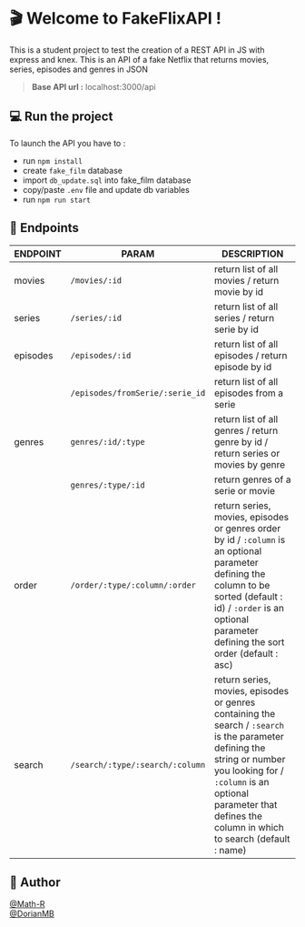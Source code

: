 # 🎬 Welcome to FakeFlixAPI !

This is a student project to test the creation of a REST API in JS with express and knex. This is an API of a fake Netflix that returns movies, series, episodes and genres in JSON

> **Base API url :** localhost:3000/api

## 💻 Run the project

To launch the API you have to :

- run `npm install`
- create `fake_film` database
- import `db_update.sql` into fake_film database
- copy/paste `.env` file and update db variables
- run `npm run start`

## 📖 Endpoints

|ENDPOINT                |PARAM                          |DESCRIPTION                         |
|----------------|-------------------------------|-----------------------------|
|movies|`/movies/:id`            |return list of all movies / return movie by id         |
|series          |`/series/:id`            |return list of all series / return serie by id            |
|episodes          |`/episodes/:id`|return list of all episodes / return episode by id|
|          |`/episodes/fromSerie/:serie_id`|return list of all episodes from a serie|
|genres|`genres/:id/:type`|return list of all genres / return genre by id / return series or movies by genre|
||`genres/:type/:id`|return genres of a serie or movie|
|order|`/order/:type/:column/:order`|return series, movies, episodes or genres order by id / `:column` is an optional parameter defining the column to be sorted (default : id) / `:order` is an optional parameter defining the sort order (default : asc) |
|search|`/search/:type/:search/:column`|return series, movies, episodes or genres containing the search / `:search` is the parameter defining the string or number you looking for / `:column` is an optional parameter that defines the column in which to search (default : name) |

## 🤝 Author

[@Math-R](https://github.com/Math-R)  
[@DorianMB](https://github.com/DorianMB)
